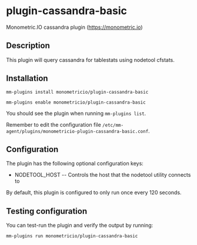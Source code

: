# plugin-cassandra-basic
Monometric.IO cassandra plugin (https://monometric.io)

## Description

This plugin will query cassandra for tablestats using nodetool cfstats. 

## Installation

```mm-plugins install monometricio/plugin-cassandra-basic```

```mm-plugins enable monometricio/plugin-cassandra-basic```

You should see the plugin when running ```mm-plugins list```.

Remember to edit the configuration file ```/etc/mm-agent/plugins/monometricio-plugin-cassandra-basic.conf```.

## Configuration

The plugin has the following optional configuration keys:

- NODETOOL_HOST -- Controls the host that the nodetool utility connects to

By default, this plugin is configured to only run once every 120 seconds.

## Testing configuration

You can test-run the plugin and verify the output by running:

```mm-plugins run monometricio/plugin-cassandra-basic```
